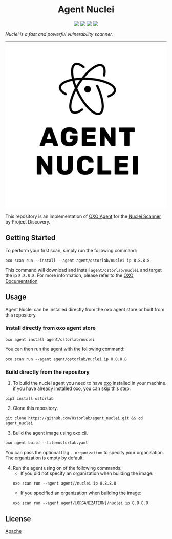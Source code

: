 
<h1 align="center">Agent Nuclei</h1>

<p align="center">
<img src="https://img.shields.io/badge/License-Apache_2.0-brightgreen.svg">
<img src="https://img.shields.io/github/languages/top/ostorlab/agent_nuclei">
<img src="https://img.shields.io/github/stars/ostorlab/agent_nuclei">
<img src="https://img.shields.io/badge/PRs-welcome-brightgreen.svg">
</p>

_Nuclei is a fast and powerful vulnerability scanner._

---

<p align="center">
<img src="https://github.com/Ostorlab/agent_nuclei/blob/main/images/logo.png" alt="agent-nuclei" />
</p>

This repository is an implementation of [OXO Agent](https://pypi.org/project/ostorlab/) for the [Nuclei Scanner](https://github.com/projectdiscovery/nuclei) by Project Discovery.

## Getting Started
To perform your first scan, simply run the following command:
```shell
oxo scan run --install --agent agent/ostorlab/nuclei ip 8.8.8.8
```

This command will download and install `agent/ostorlab/nuclei` and target the ip `8.8.8.8`.
For more information, please refer to the [OXO Documentation](https://oxo.ostorlab.co/docs)


## Usage

Agent Nuclei can be installed directly from the oxo agent store or built from this repository.

 ### Install directly from oxo agent store

 ```shell
 oxo agent install agent/ostorlab/nuclei
 ```

You can then run the agent with the following command:
```shell
oxo scan run --agent agent/ostorlab/nuclei ip 8.8.8.8
```


### Build directly from the repository

 1. To build the nuclei agent you need to have [oxo](https://pypi.org/project/ostorlab/) installed in your machine.  if you have already installed oxo, you can skip this step.

```shell
pip3 install ostorlab
```

 2. Clone this repository.

```shell
git clone https://github.com/Ostorlab/agent_nuclei.git && cd agent_nuclei
```

 3. Build the agent image using oxo cli.

 ```shell
 oxo agent build --file=ostorlab.yaml
 ```

 You can pass the optional flag `--organization` to specify your organisation. The organization is empty by default.

 4. Run the agent using on of the following commands:
	 * If you did not specify an organization when building the image:
    ```shell
    oxo scan run --agent agent//nuclei ip 8.8.8.8
    ```
	 * If you specified an organization when building the image:
    ```shell
    oxo scan run --agent agent/[ORGANIZATION]/nuclei ip 8.8.8.8
    ```


## License
[Apache](./LICENSE)

